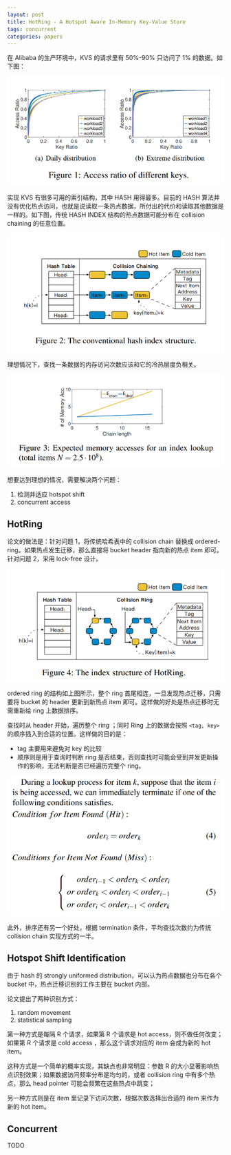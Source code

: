 ```yaml
---
layout: post
title: HotRing - A Hotspot Aware In-Memory Key-Value Store
tags: concurrent
categories: papers
---
```


在 Alibaba 的生产环境中，KVS 的请求里有 50%-90% 只访问了 1% 的数据。如下图：

![Figure 1: Access ratio of different keys.](/uploads/images/2022/hotring-1.png)

实现 KVS 有很多可用的索引结构，其中 HASH 用得最多。目前的 HASH 算法并没有优化热点访问，也就是说读取一条热点数据，所付出的代价和读取其他数据是一样的。如下图，传统 HASH INDEX 结构的热点数据可能分布在 collision chaining 的任意位置。

![Figure 2: The conventional hash index structure](/uploads/images/2022/hotring-2.png)

理想情况下，查找一条数据的内存访问次数应该和它的冷热层度负相关。

![Figure 3: Expected memory accesses for an index lookup](/uploads/images/2022/hotring-3.png)

想要达到理想的情况，需要解决两个问题：
1. 检测并适应 hotspot shift
2. concurrent access

## HotRing

论文的做法是：针对问题 1，将传统哈希表中的 collision chain 替换成 ordered-ring。如果热点发生迁移，那么直接将 bucket header 指向新的热点 item 即可。针对问题 2，采用 lock-free 设计。

![Figure 4: The index structure of HotRing](/uploads/images/2022/hotring-4.png)

ordered ring 的结构如上图所示，整个 ring 首尾相连，一旦发现热点迁移，只需要将 bucket 的 header 更新到新热点 item 即可。这样做的好处是热点迁移时无需重新给 ring 上数据排序。

查找时从 header 开始，遍历整个 ring ；同时 Ring 上的数据会按照 `<tag, key>` 的顺序插入到合适的位置。这样做的目的是：
- tag 主要用来避免对 key 的比较
- 顺序则是用于查询时判断 ring 是否结束，否则查找时可能会受到并发更新操作的影响，无法判断是否已经遍历完整个 ring。

![Figure 5: Lookup Termination](/uploads/images/2022/hotring-5.png)

此外，排序还有另一个好处，根据 termination 条件，平均查找次数约为传统 collision chain 实现方式的一半。

## Hotspot Shift Identification

由于 hash 的 strongly uniformed distribution，可以认为热点数据也分布在各个 bucket 中，热点迁移识别的工作主要在 bucket 内部。

论文提出了两种识别方式：
1. random movement
2. statistical sampling 

第一种方式是每隔 R 个请求，如果第 R 个请求是 hot access，则不做任何改变；如果第 R 个请求是 cold access ，那么这个请求对应的 item 会成为新的 hot item。

这种方式是一个简单的概率实现，其缺点也非常明显：参数 R 的大小显著影响热点识别效果；如果数据访问频率分布是均匀的，或者 collision ring 中有多个热点，那么 head pointer 可能会频繁在这些热点中跳变；

另一种方式则是在 item 里记录下访问次数，根据次数选择出合适的 item 来作为新的 hot item。

## Concurrent

TODO

